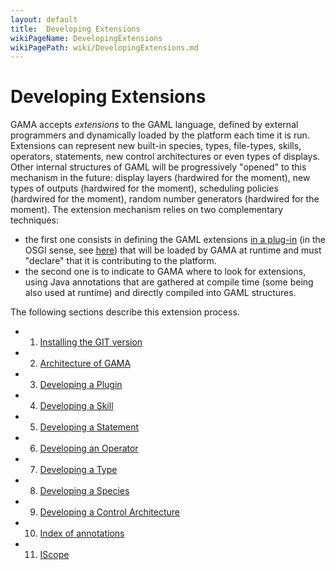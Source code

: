 ```yaml
---
layout: default
title:  Developing Extensions
wikiPageName: DevelopingExtensions
wikiPagePath: wiki/DevelopingExtensions.md
---
```


# Developing Extensions



GAMA accepts _extensions_ to the GAML language, defined by external programmers and dynamically loaded by the platform each time it is run. Extensions can represent new built-in species, types, file-types, skills, operators, statements, new control architectures or even types of displays. Other internal structures of GAML will be progressively "opened" to this mechanism in the future: display layers (hardwired for the moment), new types of outputs (hardwired for the moment), scheduling policies (hardwired for the moment), random number generators (hardwired for the moment).
The extension mechanism relies on two complementary techniques:
  * the first one consists in defining the GAML extensions [in a plug-in](DevelopingPlugins) (in the OSGI sense, see [here](http://www.eclipse.org/equinox/)) that will be loaded by GAMA at runtime and must "declare" that it is contributing to the platform.
  * the second one is to indicate to GAMA where to look for extensions, using Java annotations that are gathered at compile time (some being also used at runtime) and directly compiled into GAML structures.

The following sections describe this extension process.

  * 1. [Installing the GIT version](InstallingGitVersion)
  * 2. [Architecture of GAMA](GamaArchitecture)
  * 3. [Developing a Plugin](DevelopingPlugins)
  * 4. [Developing a Skill](DevelopingSkills)
  * 5. [Developing a Statement](DevelopingStatements)
  * 6. [Developing an Operator](DevelopingOperators)
  * 7. [Developing a Type](DevelopingTypes)
  * 8. [Developing a Species](DevelopingSpecies)
  * 9. [Developing a Control Architecture](DevelopingControlArchitectures)
  * 10. [Index of annotations](DevelopingIndexAnnotations)
  * 11. [IScope](DevelopingIScope)
